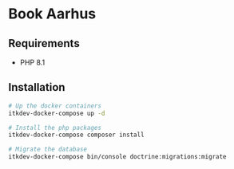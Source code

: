 # Book Aarhus 

## Requirements

- PHP 8.1

## Installation

```bash
# Up the docker containers
itkdev-docker-compose up -d

# Install the php packages
itkdev-docker-compose composer install

# Migrate the database
itkdev-docker-compose bin/console doctrine:migrations:migrate
```
